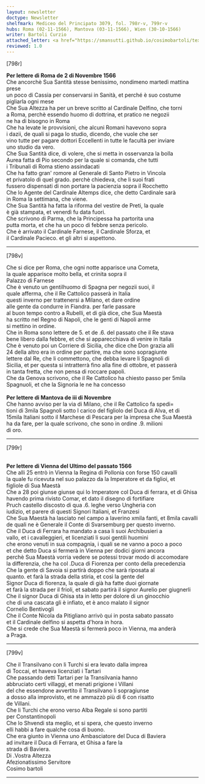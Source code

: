 ```yaml
---
layout: newsletter
doctype: Newsletter
shelfmark: Mediceo del Principato 3079, fol. 798r-v, 799r-v
hubs: Roma (02-11-1566), Mantova (03-11-1566), Wien (30-10-1566)
writer: Bartoli Curzio
attached_letter: <a href="https://smansutti.github.io/cosimobartoli/texts/2978_054,2978_055/">2978_054,2978_055</a>
reviewed: 1.0
---
```


[798r]  
  
  
<strong>Per lettere di Roma de 2 di Novembre 1566</strong>  
Che ancorchè Sua Santità stesse benissimo, nondimeno martedì mattina prese  
un poco di Cassia per conservarsi in Sanità, et perché è suo costume  
pigliarla ogni mese  
Che Sua Altezza ha per un breve scritto al Cardinale Delfino, che torni  
a Roma, perchè essendo huomo di dottrina, et pratico ne negozii  
ne ha di bisogno in Roma  
Che ha levate le provvisioni, che alcuni Romani havevono sopra  
i dazii, de quali si paga lo studio, dicendo, che vuole che ser  
vino tutte per pagare dottori Eccellenti in tutte le facultà per inviare  
uno studio da vero.  
Che Sua Santità dice, di volere, che si metta in osservanza la bolla  
Aurea fatta di Pio secondo per la quale si comanda, che tutti  
i Tribunali di Roma stieno assindacati  
Che ha fatto gran' romore al Generale di Santo Pietro in Vincola  
et privatolo di quel grado. perchè chiedeva, che li suoi frati  
fussero dispensati di non portare la pacienzia sopra il Rocchetto  
Che lo Agente del Cardinale Altemps dice, che detto Cardinale sarà  
in Roma la settimana, che viene.  
Che Sua Santità ha fatta la riforma del vestire de Preti, la quale  
è già stampata, et venerdì fu data fuori.  
Che scrivono di Parma, che la Principessa ha partorita una  
putta morta, et che ha un poco di febbre senza pericolo.  
Che è arrivato il Cardinale Farnese, il Cardinale Sforza, et  
il Cardinale Pacieco. et gli altri si aspettono.  
  
---  

[798v]  
  
  
Che si dice per Roma, che ogni notte apparisce una Cometa,  
la quale apparisce molto bella, et crinita sopra il  
Palazzo di Farnese  
Che è venuto un gentilhuomo di Spagna per negozii suoi, il  
quale afferma, che il Re Cattolico passerà in Italia  
questi inverno per trattenersi a Milano, et dare ordine  
alle gente da condurre in Fiandra. per farle passare  
al buon tempo contro a Rubelli, et di già dice, che Sua Maestà  
ha scritto nel Regno di Napoli, che le genti di Napoli arme  
si mettino in ordine.  
Che in Roma sono lettere de 5. et de .6. del passato che il Re stava  
bene libero dalla febbre, et che si apparecchiava di venire in Italia  
Che è venuto poi un Corriere di Sicilia, che dice che Don grazia alli  
24 della altro era in ordine per partire, ma che sono sopragiunte  
lettere dal Re, che li commettono, che debba levare li Spagnoli di  
Sicilia, et per questa si intratterrà fino alla fine di ottobre, et passerà  
in tanta fretta, che non pensa di roccare papoli.  
Che da Genova scrivono, che il Re Cattolico ha chiesto passo per 5mila  
Spagnuoli, et che la Signoria le ne ha concesso  
<br/><strong>Per lettere di Mantova de iii di Novembre</strong>  
Che hanno avviso per la via di Milano, che il Re Cattolico fa spedi=  
tioni di 3mila Spagnoli sotto l carico del figliolo del Duca di Alva, et di  
15mila Italiani sotto il Marchese di Pescara per la impresa che Sua Maestà  
ha da fare, per la quale scrivono, che sono in ordine .9. milioni  
di oro.  
  
---  

[799r]  
  
  
<br/><strong>Per lettere di Vienna del Ultimo del passato 1566</strong>  
Che alli 25 entrò in Vienna la Regina di Pollonia con forse 150 cavalli  
la quale fu ricevuta nel suo palazzo da la Imperatore et da figlioi, et  
figliole di Sua Maestà  
Che a 28 poi giunse giunse qui lo Imperatore col Duca di ferrara, et di Ghisa  
havendo prima rivisto Comar, et dato il disegno di fortifiare  
Pruch castello discosto di qua .6. leghe verso Ungheria con  
iudizio, et parere di questi Signori Italiani, et Franzesi  
Che Sua Maestà ha lasciato nel campo a Iaverino xmila fanti, et 8mila cavalli  
de quali ne è Generale il Conte di Svarsemburg per questo inverno.  
Che il Duca di Ferrara ha mandato a casa li suoi Archibusieri a  
vallo, et i cavalleggieri, et licenziati li suoi gentili huomini  
che erono venuti in sua compagnia, i quali se ne vanno a poco a poco  
et che detto Duca si fermerà in Vienna per dodici giorni ancora  
perchè Sua Maestà vorria vedere se potessi trovar modo di accomodare  
la differenzia, che ha col .Duca di Fiorenza per conto della precedenzia  
Che la gente di Savoia si partirà doppo che sarà riposata al  
quanto. et farà la strada della stiria, et così la gente del  
Signor Duca di fiorenza, la quale di già ha fatte duoi giornate  
et farà la strada per il frioli, et sabato partirà il signor Aurelio per giugnerli  
Che il signor Duca di Ghisa sta in letto per dolore di un ginocchio  
che di una cascata gli è infiato, et è anco malato il signor  
Cornelio Bentivogli  
Che il Conte Nicola da Pitigliano arrivò qui in posta sabato passato  
et il Cardinale delfino si aspetta d'hora in hora.  
Che si crede che Sua Maestà si fermerà poco in Vienna, ma anderà  
a Praga.  
  
---  

[799v]  
  
  
Che il Transilvano con li Turchi si era levato dalla imprea  
di Toccai, et haveva licenziati i Tartari  
Che passando detti Tartari per la Transilvania hanno  
abbruciato certi villaggi, et menati prigione i Villani  
del che essendone avvertito il Transilvano li sopragiunse  
a dosso alla improvisto, et ne ammazzò più di 6 con risatto  
de Villani.  
Che li Turchi che erono verso Alba Regale si sono partiti  
per Constantinopoli  
Che lo Shvendi sta meglio, et si spera, che questo inverno  
elli habbi a fare qualche cosa di buono.  
Che era giunto in Vienna uno Ambasciatore del Duca di Baviera  
ad invitare il Duca di Ferrara, et Ghisa a fare la  
strada di Baviera.  
Di .Vostra Altezza  
Afezionatissimo Servitore  
Cosimo bartoli  
  
---  

